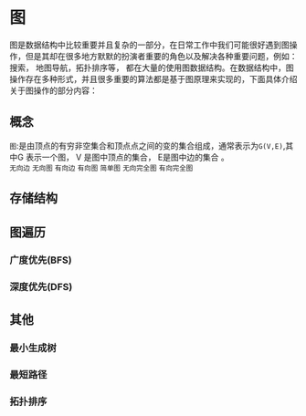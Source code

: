 # 图  
图是数据结构中比较重要并且复杂的一部分，在日常工作中我们可能很好遇到图操作，但是其却在很多地方默默的扮演者重要的角色以及解决各种重要问题，例如：搜索， 地图导航，拓扑排序等， 都在大量的使用图数据结构。在数据结构中，图操作存在多种形式，并且很多重要的算法都是基于图原理来实现的，下面具体介绍关于图操作的部分内容：   


## 概念
`图`:是由顶点的有穷非空集合和顶点点之间的变的集合组成，通常表示为`G(V,E)`,其中G 表示一个图， V 是图中顶点的集合， E是图中边的集合 。   
 `无向边`
 `无向图`
 `有向边`
 `有向图`
 `简单图`
 `无向完全图`
 `有向完全图`
## 存储结构  



## 图遍历 

### 广度优先(BFS)  


### 深度优先(DFS)



## 其他  

### 最小生成树  



### 最短路径  


### 拓扑排序